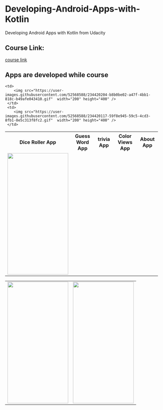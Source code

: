 # Developing-Android-Apps-with-Kotlin
Developing Android Apps with Kotlin from Udacity 

## Course Link:
[course link](https://www.udacity.com/course/developing-android-apps-with-kotlin--ud9012)

## Apps are developed while course

<table>
  <tr>
    <th>Dice Roller App</th>
    <th>Guess Word App</th>
    <th>trivia App</th>
    <th>Color Views App</th>
    <th>About App</th>
  </tr>
  <tr>
    <td>
       <img src="https://user-images.githubusercontent.com/52568588/229556280-6dbe3ce0-2604-4915-88c5-a47687e10a59.gif"  width="200" height="400" />
    </td>
   
    <td>
        <img src="https://user-images.githubusercontent.com/52568588/234420204-b8b0be02-a47f-4bb1-818c-b49afe043410.gif"  width="200" height="400" />
     </td>
     <td>
        <img src="https://user-images.githubusercontent.com/52568588/234420117-59f8e945-59c5-4cd3-8fb1-8e5c313f8fc2.gif"  width="200" height="400" />
     </td>
  </tr>
  
</table>
<table>
  <tr>
 <td>
       <img src="https://user-images.githubusercontent.com/52568588/234418358-b217c229-9b0a-42e4-9160-db1b0586b901.gif"  width="200" height="400" />
    </td>
    <td>
        <img src="https://user-images.githubusercontent.com/52568588/234420232-cdb3d7bc-78a3-433b-b945-5fb4cf44ef55.gif"  width="200" height="400" />
     </td>
    
 </tr>
</table>

